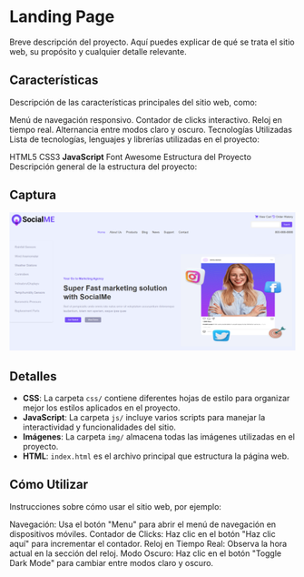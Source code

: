 # Landing Page

Breve descripción del proyecto. Aquí puedes explicar de qué se trata el sitio web, su propósito y cualquier detalle relevante.

## Características

Descripción de las características principales del sitio web, como:

Menú de navegación responsivo.
Contador de clicks interactivo.
Reloj en tiempo real.
Alternancia entre modos claro y oscuro.
Tecnologías Utilizadas
Lista de tecnologías, lenguajes y librerías utilizadas en el proyecto:

HTML5
CSS3
**JavaScript**
Font Awesome
Estructura del Proyecto
Descripción general de la estructura del proyecto:

## Captura

!['imagen captura'](./img/screenshot.png)

## Detalles

- **CSS**: La carpeta `css/` contiene diferentes hojas de estilo para organizar mejor los estilos aplicados en el proyecto.
- **JavaScript**: La carpeta `js/` incluye varios scripts para manejar la interactividad y funcionalidades del sitio.
- **Imágenes**: La carpeta `img/` almacena todas las imágenes utilizadas en el proyecto.
- **HTML**: `index.html` es el archivo principal que estructura la página web.

## Cómo Utilizar

Instrucciones sobre cómo usar el sitio web, por ejemplo:

Navegación: Usa el botón "Menu" para abrir el menú de navegación en dispositivos móviles.
Contador de Clicks: Haz clic en el botón "Haz clic aquí" para incrementar el contador.
Reloj en Tiempo Real: Observa la hora actual en la sección del reloj.
Modo Oscuro: Haz clic en el botón "Toggle Dark Mode" para cambiar entre modos claro y oscuro.
